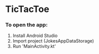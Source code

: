 # TicTacToe

### To open the app:
1. Install Android Studio
2. Import project (JokesAppDataStorage)
3. Run 'MainActivity.kt'
